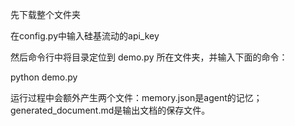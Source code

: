先下载整个文件夹

在config.py中输入硅基流动的api_key

然后命令行中将目录定位到 demo.py 所在文件夹，并输入下面的命令：

python demo.py

运行过程中会额外产生两个文件：memory.json是agent的记忆；generated_document.md是输出文档的保存文件。
